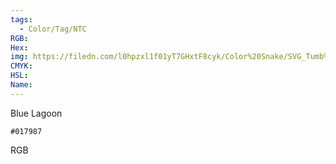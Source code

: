 ```yaml
---
tags:
  - Color/Tag/NTC
RGB:
Hex:
img: https://filedn.com/l0hpzxl1f01yT7GHxtF8cyk/Color%20Snake/SVG_Tumb%20Mass%20No%20Name/017987.svg
CMYK:
HSL:
Name:
---
```

Blue Lagoon
```palette
#017987
```
RGB
